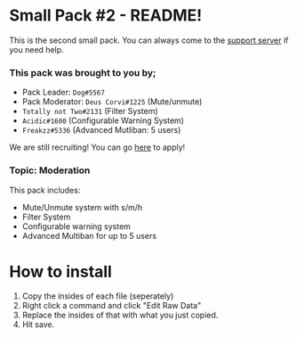 # Small Pack #2 - README!
This is the second small pack.
You can always come to the [support server](https://discord.gg/FMUMPdn) if you need help.

### This pack was brought to you by;
- Pack Leader: `Dog#5567`
- Pack Moderator: `Deus Corvi#1225` (Mute/unmute)
- `Totally not Two#2131` (Filter System)
- `Acidic#1600` (Configurable Warning System)
- `Freakzz#5336` (Advanced Mutliban: 5 users)

We are still recruiting! You can go [here](https://docs.google.com/forms/d/e/1FAIpQLSd1NN_gU7oa4yHMx14B5zzzjFsdPnUlmd_MB7F3mpj-U2KrHQ/viewform) to apply!

### Topic: Moderation
This pack includes:
- Mute/Unmute system with s/m/h
- Filter System
- Configurable warning system
- Advanced Multiban for up to 5 users

# How to install
1. Copy the insides of each file (seperately)
2. Right click a command and click "Edit Raw Data"
3. Replace the insides of that with what you just copied.
4. Hit save.
